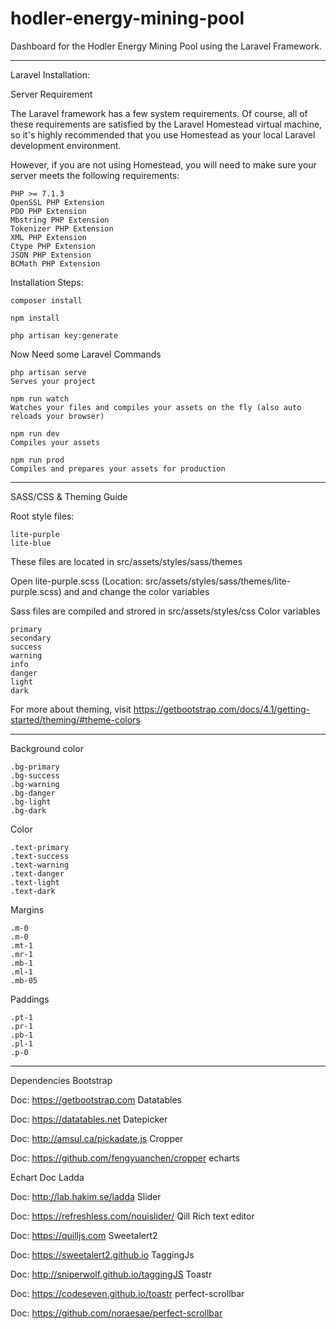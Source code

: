 # hodler-energy-mining-pool

Dashboard for the Hodler Energy Mining Pool using the Laravel Framework.

---

Laravel Installation:

Server Requirement

The Laravel framework has a few system requirements. Of course, all of these requirements are satisfied by the Laravel Homestead virtual machine, so it's highly recommended that you use Homestead as your local Laravel development environment.

However, if you are not using Homestead, you will need to make sure your server meets the following requirements:

    PHP >= 7.1.3
    OpenSSL PHP Extension
    PDO PHP Extension
    Mbstring PHP Extension
    Tokenizer PHP Extension
    XML PHP Extension
    Ctype PHP Extension
    JSON PHP Extension
    BCMath PHP Extension

Installation Steps:

    composer install

    npm install

    php artisan key:generate

Now Need some Laravel Commands

    php artisan serve
    Serves your project

    npm run watch
    Watches your files and compiles your assets on the fly (also auto reloads your browser)

    npm run dev
    Compiles your assets

    npm run prod
    Compiles and prepares your assets for production


---

SASS/CSS & Theming Guide

Root style files:

    lite-purple
    lite-blue

These files are located in src/assets/styles/sass/themes

Open lite-purple.scss (Location: src/assets/styles/sass/themes/lite-purple.scss) and and change the color variables

Sass files are compiled and strored in src/assets/styles/css
Color variables

    primary
    secondary
    success
    warning
    info
    danger
    light
    dark

For more about theming, visit https://getbootstrap.com/docs/4.1/getting-started/theming/#theme-colors

---


Background color

    .bg-primary
    .bg-success
    .bg-warning
    .bg-danger
    .bg-light
    .bg-dark


Color

    .text-primary
    .text-success
    .text-warning
    .text-danger
    .text-light
    .text-dark

Margins

    .m-0
    .m-0
    .mt-1
    .mr-1
    .mb-1
    .ml-1
    .mb-05

Paddings

    .pt-1
    .pr-1
    .pb-1
    .pl-1
    .p-0

---


Dependencies
Bootstrap

Doc: https://getbootstrap.com
Datatables

Doc: https://datatables.net
Datepicker

Doc: http://amsul.ca/pickadate.js
Cropper

Doc: https://github.com/fengyuanchen/cropper
echarts

Echart Doc
Ladda

Doc: http://lab.hakim.se/ladda
Slider

Doc: https://refreshless.com/nouislider/
Qill Rich text editor

Doc: https://quilljs.com
Sweetalert2

Doc: https://sweetalert2.github.io
TaggingJs

Doc: http://sniperwolf.github.io/taggingJS
Toastr

Doc: https://codeseven.github.io/toastr
perfect-scrollbar

Doc: https://github.com/noraesae/perfect-scrollbar
